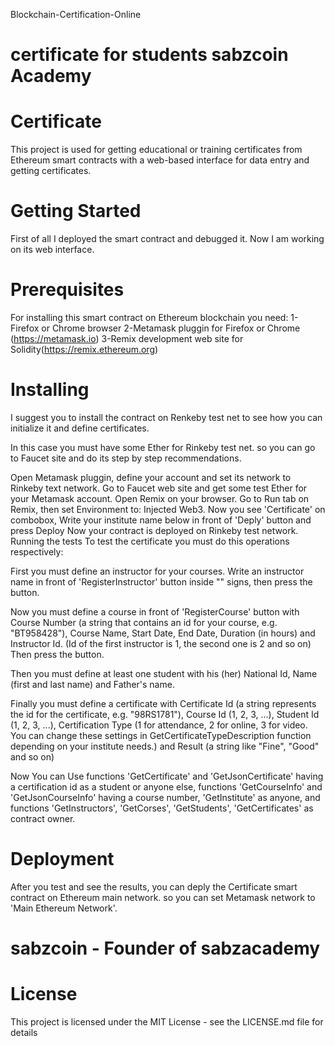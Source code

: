  Blockchain-Certification-Online
# certificate for students sabzcoin Academy

# Certificate
This project is used for getting educational or training certificates from Ethereum smart contracts with a web-based interface for data entry and getting certificates.

# Getting Started
First of all I deployed the smart contract and debugged it. Now I am working on its web interface.

# Prerequisites 
For installing this smart contract on Ethereum blockchain you need:
1-Firefox or Chrome browser
2-Metamask pluggin for Firefox or Chrome (https://metamask.io)
3-Remix development web site for Solidity(https://remix.ethereum.org)

# Installing
I suggest you to install the contract on Renkeby test net to see how you can initialize it and define certificates.

In this case you must have some Ether for Rinkeby test net. so you can go to Faucet site and do its step by step recommendations.

Open Metamask pluggin, define your account and set its network to Rinkeby text network.
Go to Faucet web site and get some test Ether for your Metamask account.
Open Remix on your browser.
Go to Run tab on Remix, then set Environment to: Injected Web3.
Now you see 'Certificate' on combobox, Write your institute name below in front of 'Deply' button and press Deploy
Now your contract is deployed on Rinkeby test network.
Running the tests
To test the certificate you must do this operations respectively:

First you must define an instructor for your courses. Write an instructor name in front of 'RegisterInstructor' button inside "" signs, then press the button.

Now you must define a course in front of 'RegisterCourse' button with Course Number (a string that contains an id for your course, e.g. "BT958428"), Course Name, Start Date, End Date, Duration (in hours) and Instructor Id. (Id of the first instructor is 1, the second one is 2 and so on) Then press the button.

Then you must define at least one student with his (her) National Id, Name (first and last name) and Father's name.

Finally you must define a certificate with Certificate Id (a string represents the id for the certificate, e.g. "98RS1781"), Course Id (1, 2, 3, ...), Student Id (1, 2, 3, ...), Certification Type (1 for attendance, 2 for online, 3 for video. You can change these settings in GetCertificateTypeDescription function depending on your institute needs.) and Result (a string like "Fine", "Good" and so on)

Now You can Use functions 'GetCertificate' and 'GetJsonCertificate' having a certification id as a student or anyone else, functions 'GetCourseInfo' and 'GetJsonCourseInfo' having a course number, 'GetInstitute' as anyone, and functions 'GetInstructors', 'GetCorses', 'GetStudents', 'GetCertificates' as contract owner.

# Deployment
After you test and see the results, you can deply the Certificate smart contract on Ethereum main network. so you can set Metamask network to 'Main Ethereum Network'.


# sabzcoin - Founder of sabzacademy 
# License
This project is licensed under the MIT License - see the LICENSE.md file for details
